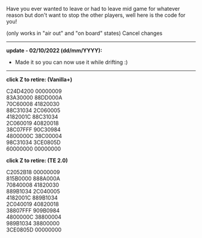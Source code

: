 Have you ever wanted to leave or had to leave mid game for whatever reason but don't want to stop the other players, well here is the code for you!  
  
(only works in "air out" and "on board" states)
      Cancel changes
<hr>

**update - 02/10/2022 (dd/mm/YYYY):**  
- Made it so you can now use it while drifting :)

<hr>

**click Z to retire: (Vanilla+)**

C24D4200 00000009  
83A30000 88DD000A  
70C60008 41820030  
88C31034 2C060005  
4182001C 88C31034  
2C060019 40820018  
38C07FFF 90C30984  
4800000C 38C00004  
98C31034 3CE0805D  
60000000 00000000  

**click Z to retire: (TE 2.0)**

C2052B18 00000009  
815B0000 888A000A  
70840008 41820030  
889B1034 2C040005  
4182001C 889B1034  
2C040019 40820018  
38807FFF 909B0984  
4800000C 38800004  
989B1034 38800000  
3CE0805D 00000000  
